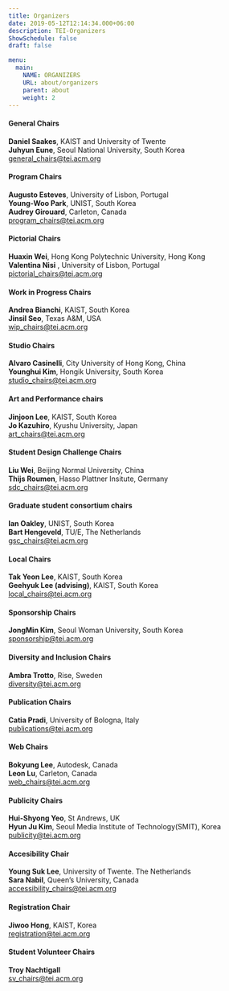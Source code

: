 ```yaml
---
title: Organizers
date: 2019-05-12T12:14:34.000+06:00
description: TEI-Organizers
ShowSchedule: false
draft: false

menu:
  main:
    NAME: ORGANIZERS
    URL: about/organizers
    parent: about
    weight: 2
---
```


#### General Chairs

**Daniel Saakes**, KAIST and University of Twente  
**Juhyun Eune**, Seoul National University, South Korea  
<general_chairs@tei.acm.org>

#### Program Chairs

**Augusto Esteves**, University of Lisbon, Portugal  
**Young-Woo Park**, UNIST, South Korea  
**Audrey Girouard**, Carleton, Canada  
<program_chairs@tei.acm.org>

#### Pictorial Chairs

**Huaxin Wei**, Hong Kong Polytechnic University, Hong Kong  
**Valentina Nisi** , University of Lisbon, Portugal  
<pictorial_chairs@tei.acm.org>

#### Work in Progress Chairs

**Andrea Bianchi**, KAIST, South Korea  
**Jinsil Seo**, Texas A&M, USA  
<wip_chairs@tei.acm.org>

#### Studio Chairs

**Alvaro Casinelli**, City University of Hong Kong, China  
**Younghui Kim**, Hongik University, South Korea  
<studio_chairs@tei.acm.org>

#### Art and Performance chairs

**Jinjoon Lee**, KAIST, South Korea  
**Jo Kazuhiro**, Kyushu University, Japan  
<art_chairs@tei.acm.org>

#### Student Design Challenge Chairs

**Liu Wei**, Beijing Normal University, China  
**Thijs Roumen**, Hasso Plattner Insitute, Germany  
<sdc_chairs@tei.acm.org>

#### Graduate student consortium chairs

**Ian Oakley**, UNIST, South Korea  
**Bart Hengeveld**, TU/E, The Netherlands  
<gsc_chairs@tei.acm.org>

#### Local Chairs

**Tak Yeon Lee**, KAIST, South Korea  
**Geehyuk Lee (advising)**, KAIST, South Korea  
<local_chairs@tei.acm.org>

#### Sponsorship Chairs

**JongMin Kim**, Seoul Woman University, South Korea  
<sponsorship@tei.acm.org>

#### Diversity and Inclusion Chairs

**Ambra Trotto**, Rise, Sweden  
<diversity@tei.acm.org>

#### Publication Chairs

**Catia Pradi**, University of Bologna, Italy  
<publications@tei.acm.org>

#### Web Chairs

**Bokyung Lee**, Autodesk, Canada  
**Leon Lu**, Carleton, Canada  
<web_chairs@tei.acm.org>

#### Publicity Chairs

**Hui-Shyong Yeo**, St Andrews, UK  
**Hyun Ju Kim**, Seoul Media Institute of Technology(SMIT), Korea  
<publicity@tei.acm.org>

#### Accesibility Chair

**Young Suk Lee**, University of Twente. The Netherlands  
**Sara Nabil**, Queen’s University, Canada  
<accessibility_chairs@tei.acm.org>

#### Registration Chair

**Jiwoo Hong**, KAIST, Korea  
<registration@tei.acm.org>


#### Student Volunteer Chairs

**Troy Nachtigall**  
<sv_chairs@tei.acm.org>
